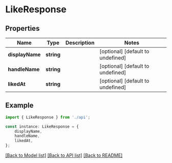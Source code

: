 # LikeResponse


## Properties

Name | Type | Description | Notes
------------ | ------------- | ------------- | -------------
**displayName** | **string** |  | [optional] [default to undefined]
**handleName** | **string** |  | [optional] [default to undefined]
**likedAt** | **string** |  | [optional] [default to undefined]

## Example

```typescript
import { LikeResponse } from './api';

const instance: LikeResponse = {
    displayName,
    handleName,
    likedAt,
};
```

[[Back to Model list]](../README.md#documentation-for-models) [[Back to API list]](../README.md#documentation-for-api-endpoints) [[Back to README]](../README.md)
